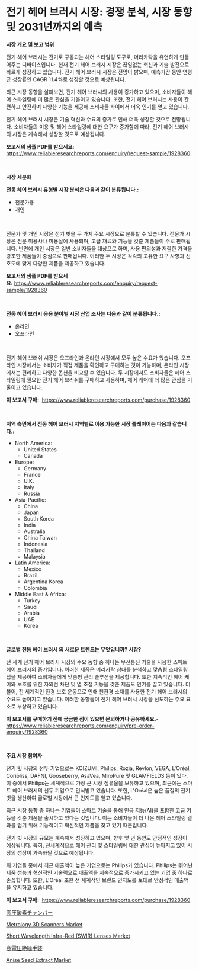 <p><h1>전기 헤어 브러시 시장: 경쟁 분석, 시장 동향 및 2031년까지의 예측</h1></p><p><strong>시장 개요 및 보고 범위</strong></p>
<p><p>전기 헤어 브러시는 전기로 구동되는 헤어 스타일링 도구로, 머리카락을 유연하게 만들어주는 디바이스입니다. 현재 전기 헤어 브러시 시장은 끊임없는 혁신과 기술 발전으로 빠르게 성장하고 있습니다. 전기 헤어 브러시 시장은 전망이 밝으며, 예측기간 동안 연평균 성장률인 CAGR 11.4%로 성장할 것으로 예상됩니다. </p><p>최근 시장 동향을 살펴보면, 전기 헤어 브러시의 사용이 증가하고 있으며, 소비자들이 헤어 스타일링에 더 많은 관심을 기울이고 있습니다. 또한, 전기 헤어 브러시는 사용이 간편하고 안전하며 다양한 기능을 제공해 소비자들 사이에서 더욱 인기를 얻고 있습니다. </p><p>전기 헤어 브러시 시장은 기술 혁신과 수요의 증가로 인해 더욱 성장할 것으로 전망됩니다. 소비자들의 미용 및 헤어 스타일링에 대한 요구가 증가함에 따라, 전기 헤어 브러시의 시장은 계속해서 성장할 것으로 예상됩니다.</p></p>
<p><strong>보고서의 샘플 PDF를 받으세요:</strong> <a href="https://www.reliableresearchreports.com/enquiry/request-sample/1928360">https://www.reliableresearchreports.com/enquiry/request-sample/1928360</a></p>
<p>&nbsp;</p>
<p><strong>시장 세분화</strong></p>
<p><strong>전동 헤어 브러시 유형별 시장 분석은 다음과 같이 분류됩니다.:</strong></p>
<p><ul><li>전문가용</li><li>개인</li></ul></p>
<p>&nbsp;</p>
<p><p>전문가 및 개인 시장은 전기 빗을 두 가지 주요 시장으로 분류할 수 있습니다. 전문가 시장은 전문 미용사나 미용실에 사용되며, 고급 재료와 기능을 갖춘 제품들이 주로 판매됩니다. 반면에 개인 시장은 일반 소비자들을 대상으로 하며, 사용 편의성과 저렴한 가격을 강조한 제품들이 중심으로 판매됩니다. 이러한 두 시장은 각각의 고유한 요구 사항과 선호도에 맞게 다양한 제품을 제공하고 있습니다.</p></p>
<p><strong>보고서의 샘플 PDF를 받으세요:</strong>&nbsp;<a href="https://www.reliableresearchreports.com/enquiry/request-sample/1928360">https://www.reliableresearchreports.com/enquiry/request-sample/1928360</a></p>
<p>&nbsp;</p>
<p><strong> 전동 헤어 브러시 응용 분야별 시장 산업 조사는 다음과 같이 분류됩니다.:</strong></p>
<p><ul><li>온라인</li><li>오프라인</li></ul></p>
<p>&nbsp;</p>
<p><p>전기 헤어 브러쉬 시장은 오프라인과 온라인 시장에서 모두 높은 수요가 있습니다. 오프라인 시장에서는 소비자가 직접 제품을 확인하고 구매하는 것이 가능하며, 온라인 시장에서는 편리하고 다양한 옵션을 비교할 수 있습니다. 두 시장에서도 소비자들은 헤어 스타일링에 필요한 전기 헤어 브러쉬를 구매하고 사용하며, 헤어 케어에 더 많은 관심을 기울이고 있습니다.</p></p>
<p><strong>이 보고서 구매:</strong>&nbsp; <a href="https://www.reliableresearchreports.com/purchase/1928360">https://www.reliableresearchreports.com/purchase/1928360</a></p>
<p>&nbsp;</p>
<p><strong>지역 측면에서 전동 헤어 브러시 지역별로 이용 가능한 시장 플레이어는 다음과 같습니다.:</strong></p>
<p><ul>
    <li>
        North America:
        <ul>
            <li>United States</li>
            <li>Canada</li>
        </ul>
    </li>
    <li>
        Europe:
        <ul>
            <li>Germany</li>
            <li>France</li>
            <li>U.K.</li>
            <li>Italy</li>
            <li>Russia</li>
        </ul>
    </li>
    <li>
        Asia-Pacific:
        <ul>
            <li>China</li>
            <li>Japan</li>
            <li>South Korea</li>
            <li>India</li>
            <li>Australia</li>
            <li>China Taiwan</li>
            <li>Indonesia</li>
            <li>Thailand</li>
            <li>Malaysia</li>
        </ul>
    </li>
    <li>
        Latin America:
        <ul>
            <li>Mexico</li>
            <li>Brazil</li>
            <li>Argentina Korea</li>
            <li>Colombia</li>
        </ul>
    </li>
    <li>
        Middle East & Africa:
        <ul>
            <li>Turkey</li>
            <li>Saudi</li>
            <li>Arabia</li>
            <li>UAE</li>
            <li>Korea</li>
        </ul>
    </li>
    </ul></p>
<p>&nbsp;</p>
<p><strong>글로벌 전동 헤어 브러시 의 새로운 트렌드는 무엇입니까? 시장?</strong></p>
<p><p>전 세계 전기 헤어 브러시 시장의 주요 동향 중 하나는 무선통신 기술을 사용한 스마트 헤어 브러시의 증가입니다. 이러한 제품은 머리카락 상태를 분석하고 맞춤형 스타일링 팁을 제공하여 소비자들에게 맞춤형 관리 솔루션을 제공합니다. 또한 지속적인 헤어 케어와 보호를 위한 자외선 차단 및 열 조절 기능을 갖춘 제품도 인기를 끌고 있습니다. 더불어, 전 세계적인 환경 보호 운동으로 인해 친환경 소재를 사용한 전기 헤어 브러시의 수요도 높아지고 있습니다. 이러한 동향들이 전기 헤어 브러시 시장을 선도하는 주요 요소로 부상하고 있습니다.</p></p>
<p><strong>이 보고서를 구매하기 전에 궁금한 점이 있으면 문의하거나 공유하세요.</strong>- <a href="https://www.reliableresearchreports.com/enquiry/pre-order-enquiry/1928360">https://www.reliableresearchreports.com/enquiry/pre-order-enquiry/1928360</a></p>
<p>&nbsp;</p>
<p><strong>주요 시장 참여자</strong></p>
<p><p>전기 빗 시장의 선두 기업으로는 KOIZUMI, Philips, Rozia, Revlon, VEGA, L'Oréal, Corioliss, DAFNI, Gooseberry, AsaVea, MiroPure 및 GLAMFIELDS 등이 있다. 이 중에서 Philips는 세계적으로 가장 큰 시장 점유율을 보유하고 있으며, 최근에는 스마트 헤어 브러시의 선두 기업으로 인식받고 있습니다. 또한, L'Oréal은 높은 품질의 전기 빗을 생산하여 글로벌 시장에서 큰 인지도를 얻고 있습니다.</p><p>최근 시장 동향 중 하나는 기업들이 스마트 기술을 통해 인공 지능(AI)을 포함한 고급 기능을 갖춘 제품을 출시하고 있다는 것입니다. 이는 소비자들이 더 나은 헤어 스타일링 결과를 얻기 위해 기능적이고 혁신적인 제품을 찾고 있기 때문입니다.</p><p>전기 빗 시장의 규모는 계속해서 성장하고 있으며, 향후 몇 년 동안도 안정적인 성장이 예상됩니다. 특히, 전세계적으로 헤어 관리 및 스타일링에 대한 관심이 높아지고 있어 시장의 성장이 가속화될 것으로 예상됩니다.</p><p>위 기업들 중에서 최근 매출액이 높은 기업으로는 Philips가 있습니다. Philips는 뛰어난 제품 성능과 혁신적인 기술력으로 매출액을 지속적으로 증가시키고 있는 기업 중 하나로 손꼽힙니다. 또한, L'Oréal 또한 전 세계적인 브랜드 인지도를 토대로 안정적인 매출액을 유지하고 있습니다.</p></p>
<p><strong>이 보고서 구매:</strong>&nbsp;&nbsp;<a href="https://www.reliableresearchreports.com/purchase/1928360">https://www.reliableresearchreports.com/purchase/1928360</a></p>
<p><p><a href="https://medium.com/@nikolaskirlin2023/%E9%AB%98%E5%9C%A7%E9%85%B8%E7%B4%A0%E3%83%81%E3%83%A3%E3%83%B3%E3%83%90%E3%83%BC%E5%B8%82%E5%A0%B4%E3%81%AE%E8%A6%8F%E6%A8%A1%E3%81%A8%E5%B8%82%E5%A0%B4%E5%8B%95%E5%90%91-%E5%AE%8C%E5%85%A8%E3%81%AA%E6%A5%AD%E7%95%8C%E6%A6%82%E8%A6%81-2024%E5%B9%B4%E3%81%8B%E3%82%892031%E5%B9%B4%E3%81%BE%E3%81%A7-67f6cd1bf4a8">高圧酸素チャンバー</a></p><p><a href="https://issuu.com/reportprime-2/docs/metrology-3d-scanners-market-size-2030.pptx">Metrology 3D Scanners Market</a></p><p><a href="https://silk-columnist-571.notion.site/Short-Wavelength-Infra-Red-SWIR-Lenses-Market-Size-2024-2031-Global-Industrial-Analysis-Key-Geo-a10090282eb74458a535db6af406e564">Short Wavelength Infra-Red (SWIR) Lenses Market</a></p><p><a href="https://github.com/vhemk0794148/Market-Research-Report-List-1/blob/main/9103095187413.md">高電圧絶縁手袋</a></p><p><a href="https://github.com/sofayahoo2023/Market-Research-Report-List-3/blob/main/anise-seed-extract-market.md">Anise Seed Extract Market</a></p></p>
